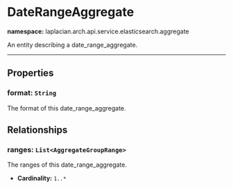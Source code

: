 

# **DateRangeAggregate**
**namespace:** laplacian.arch.api.service.elasticsearch.aggregate

An entity describing a date_range_aggregate.



---

## Properties

### format: `String`
The format of this date_range_aggregate.

## Relationships

### ranges: `List<AggregateGroupRange>`
The ranges of this date_range_aggregate.
- **Cardinality:** `1..*`
